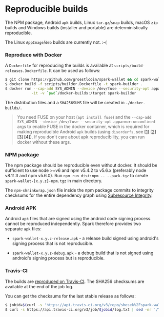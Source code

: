 # Reproducible builds

The NPM package, Android `apk` builds, Linux `tar.gz`/`snap` builds, macOS `zip` builds and Windows builds (installer and portable)
are deterministically reproducible.

The Linux `AppImage`/`deb` builds are currently not. :-(

### Reproduce with Docker

A `Dockerfile` for reproducing the builds is available at `scripts/build-releases.Dockerfile`.
It can be used as follows:

```bash
$ git clone https://github.com/groestlcoin/spark-wallet && cd spark-wallet
$ docker build -f scripts/builder.Dockerfile -t spark-builder .
$ docker run --cap-add SYS_ADMIN --device /dev/fuse --security-opt apparmor:unconfined \
            -it -v `pwd`/docker-builds:/target spark-builder
```

The distribution files and a `SHA256SUMS` file will be created in `./docker-builds/`.

> You need FUSE on your host (`apt install fuse`) and the `--cap-add SYS_ADMIN --device /dev/fuse --security-opt apparmor:unconfined`
> args to enable FUSE in the docker container, which is required for making reproducible Android `apk` builds
> (using `disorderfs`, see
> [[1]](https://lists.reproducible-builds.org/pipermail/rb-general/2018-June/001027.html)
> [[2]](https://code.briarproject.org/briar/briar/issues/1273#note_27268)
> [[3]](https://code.briarproject.org/briar/briar-reproducer/commit/22d04ff8bba956ec9647fd583ec655df691e15e5?w=1)
> [[4]](https://github.com/moby/moby/issues/16429#issuecomment-144491265)).
> If you don't care about apk reproducibility, you can run docker without these args.

### NPM package

The npm package should be reproducible even without docker.
It should be sufficient to use node >=v6 and npm v5.4.2 to v5.6.x (preferably node v8.11.3 and npm v5.6.0).
Run `npm run dist:npm -- --pack-tgz` to create `spark-wallet-[x.y.z]-npm.tgz` in main directory.

The `npm-shrinkwrap.json` file inside the npm package commits to integrity checksums
for the entire dependency graph using
[Subresource Integrity](https://w3c.github.io/webappsec-subresource-integrity/).

### Android APK

Android `apk` files that are signed using the android code signing process cannot be reproduced independently.
Spark therefore provides two separate `apk` files:

- `spark-wallet-x.y.z-release.apk` - a release build signed using android's signing process that is not reproducible.

- `spark-wallet-x.y.z-debug.apk` - a debug build that is not signed using android's signing process but is reproducible.

### Travis-CI

The builds are [reproduced on Travis-CI](https://travis-ci.org/shesek/spark-wallet).
The SHA256 checksums are available at the end of the job log.

You can get the checksums for the last stable release as follows:

```bash
$ jobid=$(curl -s 'https://api.travis-ci.org/v3/repo/shesek%2Fspark-wallet/builds?branch.name=stable&sort_by=started_at:desc&limit=1' | jq -r '.builds[0].jobs[0].id')
$ curl -s https://api.travis-ci.org/v3/job/$jobid/log.txt | sed -nr '/^-----BEGIN SHA256SUM-----\s*$/{:a;n;/^\s*$/q;p;ba}'
```
